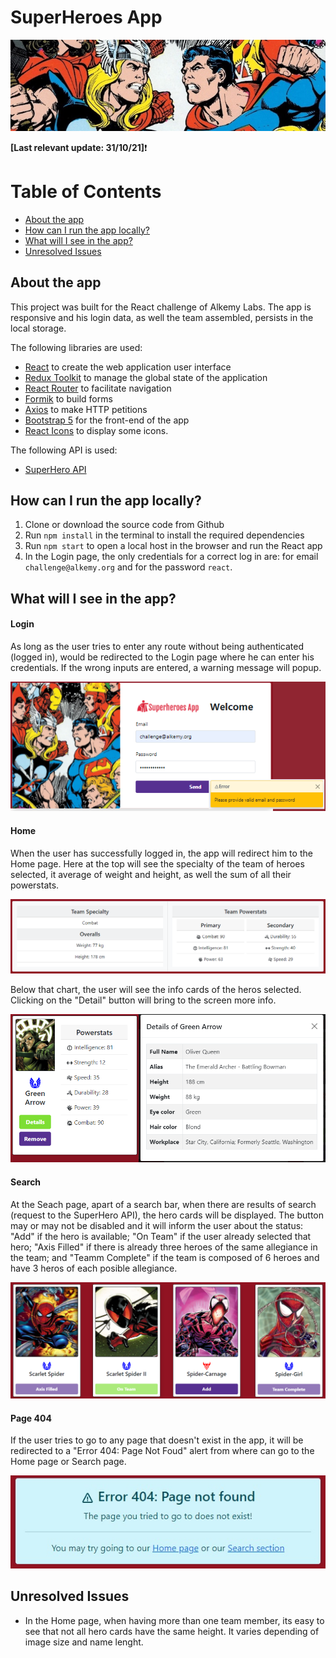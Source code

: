 # SuperHeroes App

![TODO List](/readme-assets/Banner.jpg)

**[Last relevant update: 31/10/21]**:exclamation:

# Table of Contents

- [About the app](#about-the-app)
- [How can I run the app locally?](#how-can-i-run-the-app-locally)
- [What will I see in the app?](#what-will-i-see-in-the-app)
- [Unresolved Issues](#unresolved-issues)

## About the app

This project was built for the React challenge of Alkemy Labs.
The app is responsive and his login data, as well the team assembled, persists in the local storage.

The following libraries are used:

- [React](https://es.reactjs.org/) to create the web application user interface
- [Redux Toolkit](https://redux-toolkit.js.org/) to manage the global state of the application
- [React Router](https://reactrouter.com/web/guides/quick-start) to facilitate navigation
- [Formik](https://formik.org/) to build forms
- [Axios](https://axios-http.com/) to make HTTP petitions
- [Bootstrap 5](https://getbootstrap.com/docs/5.0/getting-started/introduction/) for the front-end of the app
- [React Icons](https://react-icons.github.io/react-icons/) to display some icons.

The following API is used:

- [SuperHero API](https://superheroapi.com/)

## How can I run the app locally?

1. Clone or download the source code from Github
2. Run `npm install` in the terminal to install the required dependencies
3. Run `npm start` to open a local host in the browser and run the React app
4. In the Login page, the only credentials for a correct log in are: for email `challenge@alkemy.org` and for the password `react`.

## What will I see in the app?

#### Login

As long as the user tries to enter any route without being authenticated (logged in), would be redirected to the Login page where he can enter his credentials. If the wrong inputs are entered, a warning message will popup.

![Login](/readme-assets/Login.jpg)

#### Home

When the user has successfully logged in, the app will redirect him to the Home page. Here at the top will see the specialty of the team of heroes selected, it average of weight and height, as well the sum of all their powerstats.

![TeamStats](/readme-assets/TeamStats.jpg)

Below that chart, the user will see the info cards of the heros selected. Clicking on the "Detail" button will bring to the screen more info.

![TeamMember](/readme-assets/TeamMember.jpg)

#### Search

At the Seach page, apart of a search bar, when there are results of search (request to the SuperHero API), the hero cards will be displayed. The button may or may not be disabled and it will inform the user about the status: "Add" if the hero is available; "On Team" if the user already selected that hero; "Axis Filled" if there is already three heroes of the same allegiance in the team; and "Teamm Complete" if the team is composed of 6 heroes and have 3 heros of each posible allegiance.

![SearchResults](/readme-assets/SearchResults.jpg)

#### Page 404

If the user tries to go to any page that doesn't exist in the app, it will be redirected to a "Error 404: Page Not Foud" alert from where can go to the Home page or Search page.

![Page404](/readme-assets/Page404.jpg)

## Unresolved Issues

- In the Home page, when having more than one team member, its easy to see that not all hero cards have the same height. It varies depending of image size and name lenght.
